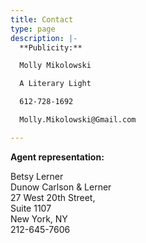 ```yaml
---
title: Contact
type: page
description: |-
  **Publicity:**

  Molly Mikolowski

  A Literary Light

  612-728-1692

  Molly.Mikolowski@Gmail.com

---
```

**Agent representation:**

Betsy Lerner  
Dunow Carlson & Lerner   
27 West 20th Street,   
Suite 1107   
New York, NY   
212-645-7606